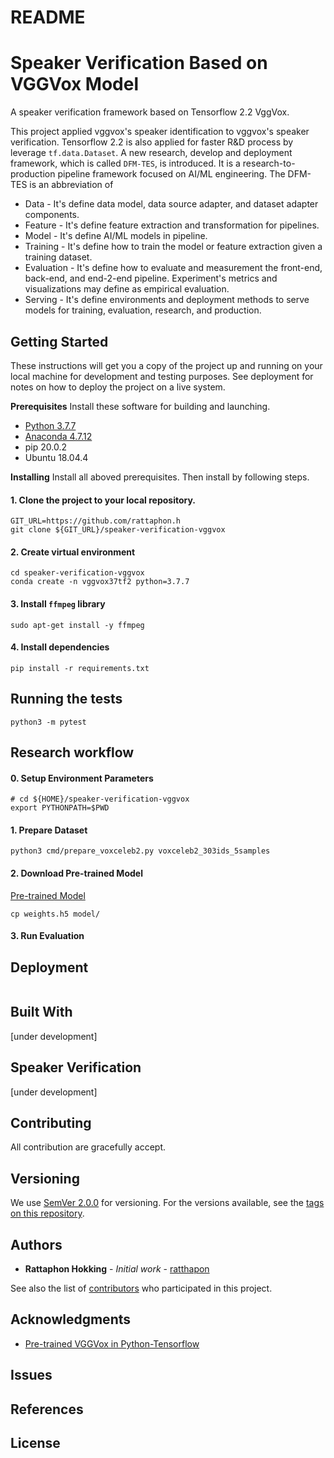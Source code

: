 # README

# Speaker Verification Based on VGGVox Model

A speaker verification framework based on Tensorflow 2.2 VggVox.

This project applied vggvox's speaker identification to vggvox's speaker verification.
Tensorflow 2.2 is also applied for faster R&D process by leverage `tf.data.Dataset`.
A new research, develop and deployment framework, which is called `DFM-TES`, is introduced. 
It is a research-to-production pipeline framework focused on AI/ML engineering.
The DFM-TES is an abbreviation of
- Data - It's define data model, data source adapter, and dataset adapter components.
- Feature - It's define feature extraction and transformation for pipelines.
- Model - It's define AI/ML models in pipeline.
- Training - It's define how to train the model or feature extraction given a training dataset.
- Evaluation - It's define how to evaluate and measurement the front-end, back-end, and end-2-end pipeline. 
Experiment's metrics and visualizations may define as empirical evaluation.
- Serving - It's define environments and deployment methods to serve models for training, evaluation, research, and production.

## Getting Started

These instructions will get you a copy of the project up and running on your local machine for development and testing purposes. See deployment for notes on how to deploy the project on a live system.

**Prerequisites**
Install these software for building and launching.

- [Python 3.7.7](https://www.python.org/downloads/release/python-377/)
- [Anaconda 4.7.12](https://repo.anaconda.com/archive/Anaconda3-2020.02-Linux-x86_64.sh)
- pip 20.0.2
- Ubuntu 18.04.4

**Installing**
Install all aboved prerequisites. Then install by following steps.

#### 1. Clone the project to your local repository.
```shell script
GIT_URL=https://github.com/rattaphon.h
git clone ${GIT_URL}/speaker-verification-vggvox
```

#### 2. Create virtual environment
```shell script
cd speaker-verification-vggvox
conda create -n vggvox37tf2 python=3.7.7
```

#### 3. Install `ffmpeg` library
```shell script
sudo apt-get install -y ffmpeg
```

#### 4. Install dependencies
```shell script
pip install -r requirements.txt
```


## Running the tests
```shell script
python3 -m pytest
```

## Research workflow

#### 0. Setup Environment Parameters
```shell script
# cd ${HOME}/speaker-verification-vggvox
export PYTHONPATH=$PWD
```

#### 1. Prepare Dataset
```shell script
python3 cmd/prepare_voxceleb2.py voxceleb2_303ids_5samples
```

#### 2. Download Pre-trained Model
[Pre-trained Model](https://github.com/linhdvu14/vggvox-speaker-identification/blob/master/data/model/weights.h5)
```shell script
cp weights.h5 model/
```

#### 3. Run Evaluation

## Deployment
```

```

## Built With
[under development]

## Speaker Verification
[under development]

## Contributing

All contribution are gracefully accept.

## Versioning

We use [SemVer 2.0.0](http://semver.org/) for versioning. For the versions available, see the [tags on this repository](https://github.com/ratthapon/fractal-compression/tags).

## Authors
- **Rattaphon Hokking** - *Initial work* - [ratthapon](https://github.com/ratthapon)

See also the list of [contributors](https://github.com/ratthapon/speaker-verification-vggvox/graphs/contributors) who participated in this project.

## Acknowledgments
* [Pre-trained VGGVox in Python-Tensorflow](https://github.com/linhdvu14/vggvox-speaker-identification)

## Issues

## References

## License


